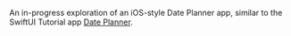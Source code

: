 An in-progress exploration of an iOS-style Date Planner app, 
similar to the SwiftUI Tutorial app
[Date Planner](https://developer.apple.com/tutorials/sample-apps/dateplanner).
